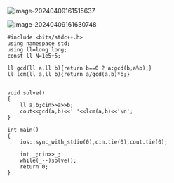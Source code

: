 ![image-20240409161515637](C:\Users\set\AppData\Roaming\Typora\typora-user-images\image-20240409161515637.png)

![image-20240409161630748](C:\Users\set\AppData\Roaming\Typora\typora-user-images\image-20240409161630748.png)

```
#include <bits/stdc++.h>
using namespace std;
using ll=long long;
const ll N=1e5+5;

ll gcd(ll a,ll b){return b==0 ? a:gcd(b,a%b);}
ll lcm(ll a,ll b){return a/gcd(a,b)*b;}


void solve()
{
	ll a,b;cin>>a>>b;
	cout<<gcd(a,b)<<' '<<lcm(a,b)<<'\n';
}

int main()
{
	ios::sync_with_stdio(0),cin.tie(0),cout.tie(0);
	
	int _;cin>>_;
	while(_--)solve();
	return 0;
}
```

